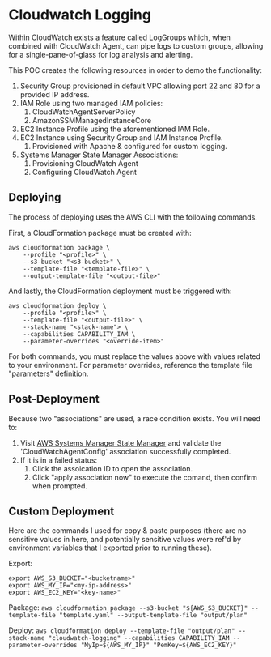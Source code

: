 # Cloudwatch Logging
Within CloudWatch exists a feature called LogGroups which, when combined with CloudWatch Agent, can pipe logs to custom groups, allowing for a single-pane-of-glass for log analysis and alerting.

This POC creates the following resources in order to demo the functionality:

1. Security Group provisioned in default VPC allowing port 22 and 80 for a provided IP address.
2. IAM Role using two managed IAM policies: 
   1. CloudWatchAgentServerPolicy
   2. AmazonSSMManagedInstanceCore
3. EC2 Instance Profile using the aforementioned IAM Role.
4. EC2 Instance using Security Group and IAM Instance Profile.
   1. Provisioned with Apache & configured for custom logging.
5. Systems Manager State Manager Associations:
   1. Provisioning CloudWatch Agent
   2. Configuring CloudWatch Agent

## Deploying
The process of deploying uses the AWS CLI with the following commands.

First, a CloudFormation package must be created with:

```
aws cloudformation package \
    --profile "<profile>" \
    --s3-bucket "<s3-bucket>" \
    --template-file "<template-file>" \
    --output-template-file "<output-file>"
```

And lastly, the CloudFormation deployment must be triggered with:

```
aws cloudformation deploy \
    --profile "<profile>" \
    --template-file "<output-file>" \
    --stack-name "<stack-name"> \
    --capabilities CAPABILITY_IAM \
    --parameter-overrides "<override-item>"
```

For both commands, you must replace the values above with values related to your environment. For parameter overrides, reference the template file "parameters" definition.

## Post-Deployment
Because two "associations" are used, a race condition exists. You will need to:

1. Visit [AWS Systems Manager State Manager](https://console.aws.amazon.com/systems-manager/state-manager) and validate the 'CloudWatchAgentConfig' association successfully completed.
2. If it is in a failed status:
   1. Click the assoication ID to open the association.
   2. Click "apply association now" to execute the comand, then confirm when prompted.

## Custom Deployment
Here are the commands I used for copy & paste purposes (there are no sensitive values in here, and potentially sensitive values were ref'd by environment variables that I exported prior to running these).

Export:
```
export AWS_S3_BUCKET="<bucketname>"
export AWS_MY_IP="<my-ip-address>"
export AWS_EC2_KEY="<key-name>"
```

Package:
```aws cloudformation package --s3-bucket "${AWS_S3_BUCKET}" --template-file "template.yaml" --output-template-file "output/plan"```

Deploy:
```aws cloudformation deploy --template-file "output/plan" --stack-name "cloudwatch-logging" --capabilities CAPABILITY_IAM --parameter-overrides "MyIp=${AWS_MY_IP}" "PemKey=${AWS_EC2_KEY}"```